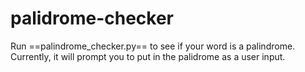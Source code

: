 # palidrome-checker

Run ==palindrome_checker.py== to see if your word is a palindrome. Currently, it will prompt you to put in the palidrome as a user input.
